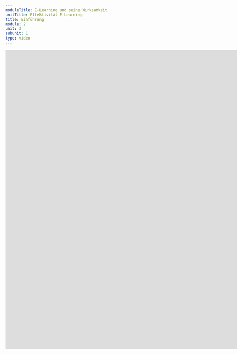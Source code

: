 ```yaml
---
moduleTitle: E-Learning und seine Wirksamkeit
unitTitle: Effektivität E-Learning
title: Einführung
module: 2
unit: 3
subunit: 1
type: video
---
```


<iframe width="1922" height="945" src="https://www.youtube.com/embed/gRd7wL1Etfg" frameborder="0" allow="accelerometer; autoplay; encrypted-media; gyroscope; picture-in-picture" allowfullscreen></iframe>

<!-- Hier Video aufzeichnen. 

Wir fragen uns, wie effektiv E-Learning eigentlich ist. Solche Fragen sind typisch in der Lehr- und Lernforschung. Ist Musik während dem Lernen besser als keine Musik? Ist die Vorlesung ein schlechtes Lehrformat? Ist direkte Instruktion besser als Problembasierte Lernumgebungen. Ist Tutoring besser als eine Vorlesung. 

Wir fragen uns als nächstes, wie effektiv ist E-Learning im Vergleich zu normaler Präsenzlehre? 
 -->